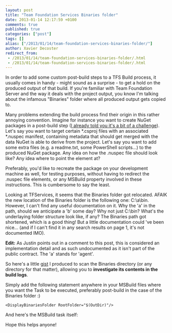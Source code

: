 ```yaml
---
layout: post
title: "Team Foundation Services Binaries folder"
date: 2013-01-14 12:17:59 +0100
comments: true
published: true
categories: ["post"]
tags: []
alias: ["/2013/01/14/team-foundation-services-binaries-folder/"]
author: Xavier Decoster
redirect_from:
 - /2013/01/14/team-foundation-services-binaries-folder/.html
 - /2013/01/14/team-foundation-services-binaries-folder/.html
---
```

<p>In order to add some custom post-build steps to a TFS Build process, it usually comes in handy - might sound as a surprise - to get a hold on the produced output of that build. If you're familiar with Team Foundation Server and the way it deals with the project output, you know I'm talking about the infamous "Binaries" folder where all produced output gets copied to.</p>

<p>Many problems extending the build process find their origin in this rather annoying convention. Imagine for instance you want to create NuGet packages in a post-build step (<a href="/nuget-tfs-preview-a-challenging-combination">I already told you it's a bit of a challenge</a>). Let's say you want to target certain *.csproj files with an associated *.nuspec manifest, containing metadata that should get merged with the data NuGet is able to derive from the project. Let's say you want to add some extra files (e.g. a readme.txt, some PowerShell scripts...) to the produced NuGet package. Any idea on how the .nuspec file should look like? Any idea where to point the <file src="..."/> element at?</p>

<p>Preferably, you'd like to recreate the package on your development machine as well, for testing purposes, without having to redirect the .nuspec file elements, or any MSBuild property involved in these instructions. This is cumbersome to say the least.</p>

<p>Looking at TFServices, it seems that the Binaries folder got relocated. AFAIK the new location of the Binaries folder is the following one: C:\a\bin. However, I can't find any useful documentation on it. Why the 'a' in the path, should we anticipate a 'b' some day? Why not just C:\bin? What's the underlaying folder structure look like, if any? The Binaries path got shortened, which is a good thing! But a little documentation could 've been nice... (and if I can't find it in any search results on page 1, it's not documented IMO).</p>

<p><strong>Edit:</strong> As Justin points out in a comment to this post, this is considered an implementation detail and as such undocumented as it isn't part of the public contract. The 'a' stands for 'agent'.</p>

<p>So here's a little <a href="https://gist.github.com/4529586">gist</a> I produced to scan the Binaries directory (or any directory for that matter), allowing you to <strong>investigate its contents in the build logs</strong>.</p>

<p>Simply add the following statement anywhere in your MSBuild files where you want the Task to be executed, preferably post-build in the case of the Binaries folder :)</p>

<pre><code>&lt;DisplayBinariesFolder RootFolder="$(OutDir)"/&gt;
</code></pre>

<p>And here's the MSBuild task itself:</p>

<script src="https://gist.github.com/4529586.js"></script>

<p>Hope this helps anyone!</p>
